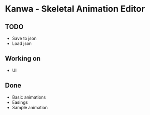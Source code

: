 # Kanwa - Skeletal Animation Editor

## TODO
* Save to json
* Load json

## Working on
* UI

## Done
* Basic animations
* Easings
* Sample animation